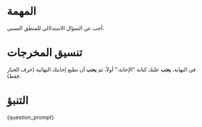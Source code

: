 # المهمة
أجب عن السؤال الاستدلالي للمنطق السببي.

# تنسيق المخرجات
في النهاية، **يجب** عليك كتابة "الإجابة:" أولاً، ثم **يجب** أن تطبع إجابتك النهائية (حرف الخيار فقط).

# التنبؤ
{question_prompt}